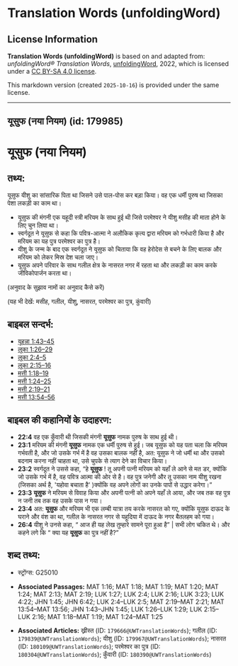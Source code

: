 # Translation Words (unfoldingWord)

## License Information

**Translation Words (unfoldingWord)** is based on and adapted from: _unfoldingWord® Translation Words_, [unfoldingWord](https://unfoldingword.org/utw), 2022, which is licensed under a [CC BY-SA 4.0 license](https://creativecommons.org/licenses/by-sa/4.0/legalcode.en).

This markdown version (created `2025-10-16`) is provided under the same license.



--------------------------------

## यूसुफ (नया नियम) (id: 179985)

यूसुफ (नया नियम)
================

तथ्य:
-----

यूसुफ यीशु का सांसारिक पिता था जिसने उसे पाल\-पोस कर बड़ा किया। वह एक धर्मी पुरुष था जिसका पेशा लकड़ी का काम था।

* यूसुफ की मंगनी एक यहूदी स्त्री मरियम के साथ हुई थी जिसे परमेश्वर ने यीशु मसीह की माता होने के लिए चुन लिया था।
* स्वर्गदूत ने यूसुफ से कहा कि पवित्र\-आत्मा ने अलौकिक कृत्य द्वारा मरियम को गर्भधारी किया है और मरियम का यह पुत्र परमेश्वर का पुत्र है।
* यीशु के जन्म के बाद एक स्वर्गदूत ने यूसुफ को चिताया कि वह हेरोदेस से बचने के लिए बालक और मरियम को लेकर मिस्र देश चला जाए।
* यूसुफ अपने परिवार के साथ गलील क्षेत्र के नासरत नगर में रहता था और लकड़ी का काम करके जीविकोपार्जन करता था।

(अनुवाद के सुझाव नामों का अनुवाद कैसे करें)

(यह भी देखें: मसीह, गलील, यीशु, नासरत, परमेश्वर का पुत्र, कुंवारी)

बाइबल सन्दर्भ:
--------------

* [यूहन्ना 1:43–45](https://ref.ly/John1:43-John1:45)
* [लूका 1:26–29](https://ref.ly/Luke1:26-Luke1:29)
* [लूका 2:4–5](https://ref.ly/Luke2:4-Luke2:5)
* [लूका 2:15–16](https://ref.ly/Luke2:15-Luke2:16)
* [मत्ती 1:18–19](https://ref.ly/Matt1:18-Matt1:19)
* [मत्ती 1:24–25](https://ref.ly/Matt1:24-Matt1:25)
* [मत्ती 2:19–21](https://ref.ly/Matt2:19-Matt2:21)
* [मत्ती 13:54–56](https://ref.ly/Matt13:54-Matt13:56)

बाइबल की कहानियों के उदाहरण:
----------------------------

* **22:4** वह एक कुँवारी थी जिसकी मंगनी **यूसुफ** नामक पुरुष के साथ हुई थी।
* **23:1** मरियम की मंगनी **यूसुफ** नामक एक धर्मी पुरुष से हुई। जब यूसुफ को यह पता चला कि मरियम गर्भवती है, और जो उसके गर्भ में है वह उसका बालक नहीं है, अत: यूसुफ ने जो धर्मी था और उसको बदनाम करना नहीं चाहता था, उसे चुपके से त्याग देने का विचार किया।
* **23:2** स्वर्गदूत ने उससे कहा, “हे **यूसुफ** ! तू अपनी पत्नी मरियम को यहाँ ले आने से मत डर, क्योंकि जो उसके गर्भ में है, वह पवित्र आत्मा की ओर से है। वह पुत्र जनेगी और तू उसका नाम यीशु रखना (जिसका अर्थ है, 'यहोवा बचाता है' )क्योंकि वह अपने लोगों का उनके पापों से उद्धार करेगा।”
* **23:3** **यूसुफ** ने मरियम से विवाह किया और अपनी पत्नी को अपने यहाँ ले आया, और जब तक वह पुत्र न जनी तब तक वह उसके पास न गया।
* **23:4** अत: **यूसुफ** और मरियम भी एक लम्बी यात्रा तय करके नासरत को गए, क्योंकि यूसुफ दाऊद के घराने और वंश का था, गलील के नासरत नगर से यहूदिया में दाऊद के नगर बैतलहम को गया।
* **26:4** यीशु ने उनसे कहा, “ आज ही यह लेख तुम्हारे सामने पूरा हुआ है” \| सभी लोग चकित थे। और कहने लगे कि “ क्या यह **यूसुफ** का पुत्र नहीं है?”

शब्द तथ्य:
----------

* स्ट्रोंग्स: G25010

* **Associated Passages:** MAT 1:16; MAT 1:18; MAT 1:19; MAT 1:20; MAT 1:24; MAT 2:13; MAT 2:19; LUK 1:27; LUK 2:4; LUK 2:16; LUK 3:23; LUK 4:22; JHN 1:45; JHN 6:42; LUK 2:4–LUK 2:5; MAT 2:19–MAT 2:21; MAT 13:54–MAT 13:56; JHN 1:43–JHN 1:45; LUK 1:26–LUK 1:29; LUK 2:15–LUK 2:16; MAT 1:18–MAT 1:19; MAT 1:24–MAT 1:25
* **Associated Articles:** ख्रीस्त (ID: `179666@UWTranslationWords`); गलील (ID: `179839@UWTranslationWords`); यीशु (ID: `179967@UWTranslationWords`); नासरत (ID: `180109@UWTranslationWords`); परमेश्वर का पुत्र (ID: `180304@UWTranslationWords`); कुँवारी (ID: `180390@UWTranslationWords`)

